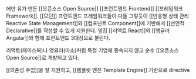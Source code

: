 에반 유가 만든 [[오픈소스 Open Source]] [[프런트엔드 Frontend]] [[프레임워크 Framework]]. [[모던]] 프런트엔드 프레임워크들이 다들 그렇듯이 [[반응형 상태 관리 Reactive State Management]]와 [[컴포넌트 Component]]에 기반해서 [[선언적 Declarative]]를 작성할 수 있게 지원한다. 옆집 [[리액트 React]]와 [[앵귤러 Angular]]와 함께 프런트엔드 3대장으로 불린다.

리액트(페이스북)나 앵귤러(마소)처럼 특정 기업에 종속되지 않고 순수 [[오픈소스 Open Source]]로 개발되고 있다.

[[의존성 주입]]을 잘 지원하고, [[템플릿 엔진 Template Engine]] 기반으로 directive